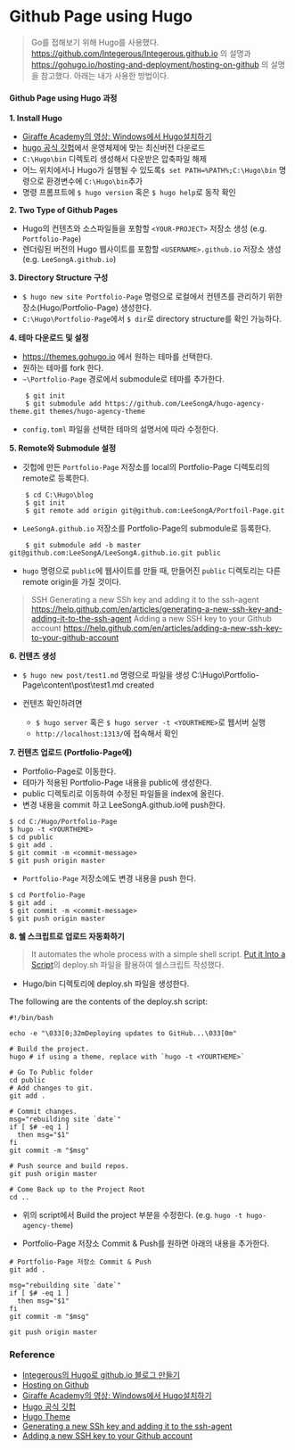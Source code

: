 # Github Page using Hugo

> Go를 접해보기 위해 Hugo를 사용했다.
> https://github.com/Integerous/Integerous.github.io 의 설명과
> https://gohugo.io/hosting-and-deployment/hosting-on-github 의 설명을 참고했다.
> 아래는 내가 사용한 방법이다.

  

#### Github Page using Hugo 과정


**1. Install Hugo**

- [Giraffe Academy의 영상: Windows에서 Hugo설치하기](https://gohugo.io/getting-started/installing#windows)
- [hugo 공식 깃헙](https://github.com/gohugoio/hugo/releases)에서 운영체제에 맞는 최신버전 다운로드
- `C:\Hugo\bin` 디렉토리 생성해서 다운받은 압축파일 해제
- 어느 위치에서나 Hugo가 실행될 수 있도록`$ set PATH=%PATH%;C:\Hugo\bin` 명령으로 환경변수에 `C:\Hugo\bin`추가
- 명령 프롬프트에 `$ hugo version` 혹은 `$ hugo help`로 동작 확인


**2. Two Type of Github Pages**

- Hugo의 컨텐츠와 소스파일들을 포함할 `<YOUR-PROJECT>` 저장소 생성 (e.g. `Portfolio-Page`)
- 렌더링된 버전의 Hugo 웹사이트를 포함할 `<USERNAME>.github.io` 저장소 생성 (e.g. `LeeSongA.github.io`)


**3. Directory Structure 구성**

- `$ hugo new site Portfolio-Page` 명령으로 로컬에서 컨텐츠를 관리하기 위한 장소(Hugo/Portfolio-Page) 생성한다.
- `C:\Hugo\Portfolio-Page`에서 `$ dir`로 directory structure를 확인 가능하다.


**4. 테마 다운로드 및 설정**

- https://themes.gohugo.io 에서 원하는 테마를 선택한다.
- 원하는 테마를 fork 한다.
- `~\Portfolio-Page` 경로에서 submodule로 테마를 추가한다.

``` 
	$ git init
	$ git submodule add https://github.com/LeeSongA/hugo-agency-theme.git themes/hugo-agency-theme 
```

- `config.toml` 파일을 선택한 테마의 설명서에 따라 수정한다.


**5. Remote와 Submodule 설정**

- 깃헙에 만든 `Portfolio-Page` 저장소를 local의 Portfolio-Page 디렉토리의 remote로 등록한다.

```
	$ cd C:\Hugo\blog
    $ git init
    $ git remote add origin git@github.com:LeeSongA/Portfoil-Page.git
```

- `LeeSongA.github.io` 저장소를 Portfolio-Page의 submodule로 등록한다.

```
	$ git submodule add -b master git@github.com:LeeSongA/LeeSongA.github.io.git public
```

- `hugo` 명령으로 `public`에 웹사이트를 만들 때, 만들어진 `public` 디렉토리는 다른 remote origin을 가질 것이다.


> SSH
> Generating a new SSh key and adding it to the ssh-agent
> https://help.github.com/en/articles/generating-a-new-ssh-key-and-adding-it-to-the-ssh-agent
> Adding a new SSH key to your Github account
> https://help.github.com/en/articles/adding-a-new-ssh-key-to-your-github-account


**6. 컨텐츠 생성**

- `$ hugo new post/test1.md` 명령으로 파일을 생성 
	C:\Hugo\Portfolio-Page\content\post\test1.md created

- 컨텐츠 확인하려면
  - `$ hugo server` 혹은 `$ hugo server -t <YOURTHEME>`로 웹서버 실행
  - `http://localhost:1313/`에 접속해서 확인


**7. 컨텐츠 업로드 (Portfolio-Page에)**

- Portfolio-Page로 이동한다.
- 테마가 적용된 Portfolio-Page 내용을 public에 생성한다.
- public 디렉토리로 이동하여 수정된 파일들을 index에 올린다.
- 변경 내용을 commit 하고 LeeSongA.github.io에 push한다.

```
$ cd C:/Hugo/Portfolio-Page
$ hugo -t <YOURTHEME> 
$ cd public
$ git add .
$ git commit -m <commit-message>
$ git push origin master
```

- `Portfolio-Page` 저장소에도 변경 내용을 push 한다.

```
$ cd Portfolio-Page
$ git add .
$ git commit -m <commit-message>
$ git push origin master
```


**8. 쉘 스크립트로 업로드 자동화하기**

> It automates the whole process with a simple shell script.
> [Put it Into a Script](https://gohugo.io/hosting-and-deployment/hosting-on-github/#put-it-into-a-script)의 deploy.sh 파일을 활용하여 쉘스크립트 작성했다.


- Hugo/bin 디렉토리에 deploy.sh 파일을 생성한다.

The following are the contents of the deploy.sh script:

```
#!/bin/bash

echo -e "\033[0;32mDeploying updates to GitHub...\033[0m"

# Build the project.
hugo # if using a theme, replace with `hugo -t <YOURTHEME>`

# Go To Public folder
cd public
# Add changes to git.
git add .

# Commit changes.
msg="rebuilding site `date`"
if [ $# -eq 1 ]
  then msg="$1"
fi
git commit -m "$msg"

# Push source and build repos.
git push origin master

# Come Back up to the Project Root
cd ..
```

- 위의 script에서 Build the project 부분을 수정한다. (e.g. `hugo -t hugo-agency-theme`)

- Portfolio-Page 저장소 Commit & Push를 원하면 아래의 내용을 추가한다.

```
# Portfolio-Page 저장소 Commit & Push
git add .

msg="rebuilding site `date`"
if [ $# -eq 1 ]
  then msg="$1"
fi
git commit -m "$msg"

git push origin master
```


### Reference
- [Integerous의 Hugo로 github.io 블로그 만들기](https://github.com/Integerous/Integerous.github.io)
- [Hosting on Github](https://gohugo.io/hosting-and-deployment/hosting-on-github)
- [Giraffe Academy의 영상: Windows에서 Hugo설치하기](https://gohugo.io/getting-started/installing#windows)
- [Hugo 공식 깃헙](https://github.com/gohugoio/hugo/releases)
- [Hugo Theme](https://themes.gohugo.io)
- [Generating a new SSh key and adding it to the ssh-agent](https://help.github.com/en/articles/generating-a-new-ssh-key-and-adding-it-to-the-ssh-agent)
- [Adding a new SSH key to your Github account](https://help.github.com/en/articles/adding-a-new-ssh-key-to-your-github-account)
